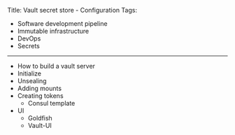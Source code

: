 Title: Vault secret store - Configuration
Tags:
  - Software development pipeline
  - Immutable infrastructure
  - DevOps
  - Secrets
---

- How to build a vault server
- Initialize
- Unsealing
- Adding mounts
- Creating tokens
  - Consul template
- UI
  - Goldfish
  - Vault-UI
